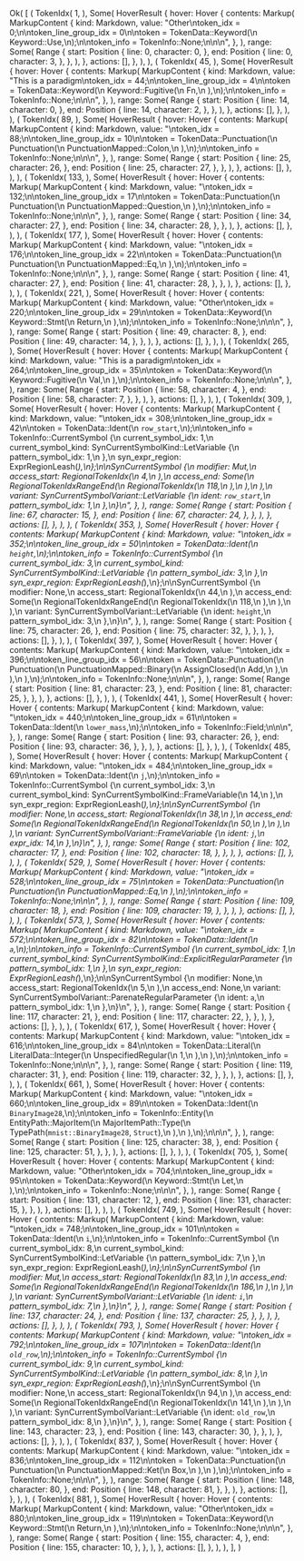 Ok(
    [
        (
            TokenIdx(
                1,
            ),
            Some(
                HoverResult {
                    hover: Hover {
                        contents: Markup(
                            MarkupContent {
                                kind: Markdown,
                                value: "Other\ntoken_idx = 0;\n\ntoken_line_group_idx = 0\n\ntoken = TokenData::Keyword(\n    Keyword::Use,\n);\n\ntoken_info = TokenInfo::None;\n\n\n",
                            },
                        ),
                        range: Some(
                            Range {
                                start: Position {
                                    line: 0,
                                    character: 0,
                                },
                                end: Position {
                                    line: 0,
                                    character: 3,
                                },
                            },
                        ),
                    },
                    actions: [],
                },
            ),
        ),
        (
            TokenIdx(
                45,
            ),
            Some(
                HoverResult {
                    hover: Hover {
                        contents: Markup(
                            MarkupContent {
                                kind: Markdown,
                                value: "This is a paradigm\ntoken_idx = 44;\n\ntoken_line_group_idx = 4\n\ntoken = TokenData::Keyword(\n    Keyword::Fugitive(\n        Fn,\n    ),\n);\n\ntoken_info = TokenInfo::None;\n\n\n",
                            },
                        ),
                        range: Some(
                            Range {
                                start: Position {
                                    line: 14,
                                    character: 0,
                                },
                                end: Position {
                                    line: 14,
                                    character: 2,
                                },
                            },
                        ),
                    },
                    actions: [],
                },
            ),
        ),
        (
            TokenIdx(
                89,
            ),
            Some(
                HoverResult {
                    hover: Hover {
                        contents: Markup(
                            MarkupContent {
                                kind: Markdown,
                                value: "\ntoken_idx = 88;\n\ntoken_line_group_idx = 10\n\ntoken = TokenData::Punctuation(\n    Punctuation(\n        PunctuationMapped::Colon,\n    ),\n);\n\ntoken_info = TokenInfo::None;\n\n\n",
                            },
                        ),
                        range: Some(
                            Range {
                                start: Position {
                                    line: 25,
                                    character: 26,
                                },
                                end: Position {
                                    line: 25,
                                    character: 27,
                                },
                            },
                        ),
                    },
                    actions: [],
                },
            ),
        ),
        (
            TokenIdx(
                133,
            ),
            Some(
                HoverResult {
                    hover: Hover {
                        contents: Markup(
                            MarkupContent {
                                kind: Markdown,
                                value: "\ntoken_idx = 132;\n\ntoken_line_group_idx = 17\n\ntoken = TokenData::Punctuation(\n    Punctuation(\n        PunctuationMapped::Question,\n    ),\n);\n\ntoken_info = TokenInfo::None;\n\n\n",
                            },
                        ),
                        range: Some(
                            Range {
                                start: Position {
                                    line: 34,
                                    character: 27,
                                },
                                end: Position {
                                    line: 34,
                                    character: 28,
                                },
                            },
                        ),
                    },
                    actions: [],
                },
            ),
        ),
        (
            TokenIdx(
                177,
            ),
            Some(
                HoverResult {
                    hover: Hover {
                        contents: Markup(
                            MarkupContent {
                                kind: Markdown,
                                value: "\ntoken_idx = 176;\n\ntoken_line_group_idx = 22\n\ntoken = TokenData::Punctuation(\n    Punctuation(\n        PunctuationMapped::Eq,\n    ),\n);\n\ntoken_info = TokenInfo::None;\n\n\n",
                            },
                        ),
                        range: Some(
                            Range {
                                start: Position {
                                    line: 41,
                                    character: 27,
                                },
                                end: Position {
                                    line: 41,
                                    character: 28,
                                },
                            },
                        ),
                    },
                    actions: [],
                },
            ),
        ),
        (
            TokenIdx(
                221,
            ),
            Some(
                HoverResult {
                    hover: Hover {
                        contents: Markup(
                            MarkupContent {
                                kind: Markdown,
                                value: "Other\ntoken_idx = 220;\n\ntoken_line_group_idx = 29\n\ntoken = TokenData::Keyword(\n    Keyword::Stmt(\n        Return,\n    ),\n);\n\ntoken_info = TokenInfo::None;\n\n\n",
                            },
                        ),
                        range: Some(
                            Range {
                                start: Position {
                                    line: 49,
                                    character: 8,
                                },
                                end: Position {
                                    line: 49,
                                    character: 14,
                                },
                            },
                        ),
                    },
                    actions: [],
                },
            ),
        ),
        (
            TokenIdx(
                265,
            ),
            Some(
                HoverResult {
                    hover: Hover {
                        contents: Markup(
                            MarkupContent {
                                kind: Markdown,
                                value: "This is a paradigm\ntoken_idx = 264;\n\ntoken_line_group_idx = 35\n\ntoken = TokenData::Keyword(\n    Keyword::Fugitive(\n        Val,\n    ),\n);\n\ntoken_info = TokenInfo::None;\n\n\n",
                            },
                        ),
                        range: Some(
                            Range {
                                start: Position {
                                    line: 58,
                                    character: 4,
                                },
                                end: Position {
                                    line: 58,
                                    character: 7,
                                },
                            },
                        ),
                    },
                    actions: [],
                },
            ),
        ),
        (
            TokenIdx(
                309,
            ),
            Some(
                HoverResult {
                    hover: Hover {
                        contents: Markup(
                            MarkupContent {
                                kind: Markdown,
                                value: "\ntoken_idx = 308;\n\ntoken_line_group_idx = 42\n\ntoken = TokenData::Ident(\n    `row_start`,\n);\n\ntoken_info = TokenInfo::CurrentSymbol {\n    current_symbol_idx: 1,\n    current_symbol_kind: SynCurrentSymbolKind::LetVariable {\n        pattern_symbol_idx: 1,\n    },\n    syn_expr_region: ExprRegionLeash(_),\n};\n\nSynCurrentSymbol {\n    modifier: Mut,\n    access_start: RegionalTokenIdx(\n        4,\n    ),\n    access_end: Some(\n        RegionalTokenIdxRangeEnd(\n            RegionalTokenIdx(\n                118,\n            ),\n        ),\n    ),\n    variant: SynCurrentSymbolVariant::LetVariable {\n        ident: `row_start`,\n        pattern_symbol_idx: 1,\n    },\n}\n",
                            },
                        ),
                        range: Some(
                            Range {
                                start: Position {
                                    line: 67,
                                    character: 15,
                                },
                                end: Position {
                                    line: 67,
                                    character: 24,
                                },
                            },
                        ),
                    },
                    actions: [],
                },
            ),
        ),
        (
            TokenIdx(
                353,
            ),
            Some(
                HoverResult {
                    hover: Hover {
                        contents: Markup(
                            MarkupContent {
                                kind: Markdown,
                                value: "\ntoken_idx = 352;\n\ntoken_line_group_idx = 50\n\ntoken = TokenData::Ident(\n    `height`,\n);\n\ntoken_info = TokenInfo::CurrentSymbol {\n    current_symbol_idx: 3,\n    current_symbol_kind: SynCurrentSymbolKind::LetVariable {\n        pattern_symbol_idx: 3,\n    },\n    syn_expr_region: ExprRegionLeash(_),\n};\n\nSynCurrentSymbol {\n    modifier: None,\n    access_start: RegionalTokenIdx(\n        44,\n    ),\n    access_end: Some(\n        RegionalTokenIdxRangeEnd(\n            RegionalTokenIdx(\n                118,\n            ),\n        ),\n    ),\n    variant: SynCurrentSymbolVariant::LetVariable {\n        ident: `height`,\n        pattern_symbol_idx: 3,\n    },\n}\n",
                            },
                        ),
                        range: Some(
                            Range {
                                start: Position {
                                    line: 75,
                                    character: 26,
                                },
                                end: Position {
                                    line: 75,
                                    character: 32,
                                },
                            },
                        ),
                    },
                    actions: [],
                },
            ),
        ),
        (
            TokenIdx(
                397,
            ),
            Some(
                HoverResult {
                    hover: Hover {
                        contents: Markup(
                            MarkupContent {
                                kind: Markdown,
                                value: "\ntoken_idx = 396;\n\ntoken_line_group_idx = 56\n\ntoken = TokenData::Punctuation(\n    Punctuation(\n        PunctuationMapped::Binary(\n            AssignClosed(\n                Add,\n            ),\n        ),\n    ),\n);\n\ntoken_info = TokenInfo::None;\n\n\n",
                            },
                        ),
                        range: Some(
                            Range {
                                start: Position {
                                    line: 81,
                                    character: 23,
                                },
                                end: Position {
                                    line: 81,
                                    character: 25,
                                },
                            },
                        ),
                    },
                    actions: [],
                },
            ),
        ),
        (
            TokenIdx(
                441,
            ),
            Some(
                HoverResult {
                    hover: Hover {
                        contents: Markup(
                            MarkupContent {
                                kind: Markdown,
                                value: "\ntoken_idx = 440;\n\ntoken_line_group_idx = 61\n\ntoken = TokenData::Ident(\n    `lower_mass`,\n);\n\ntoken_info = TokenInfo::Field;\n\n\n",
                            },
                        ),
                        range: Some(
                            Range {
                                start: Position {
                                    line: 93,
                                    character: 26,
                                },
                                end: Position {
                                    line: 93,
                                    character: 36,
                                },
                            },
                        ),
                    },
                    actions: [],
                },
            ),
        ),
        (
            TokenIdx(
                485,
            ),
            Some(
                HoverResult {
                    hover: Hover {
                        contents: Markup(
                            MarkupContent {
                                kind: Markdown,
                                value: "\ntoken_idx = 484;\n\ntoken_line_group_idx = 69\n\ntoken = TokenData::Ident(\n    `j`,\n);\n\ntoken_info = TokenInfo::CurrentSymbol {\n    current_symbol_idx: 3,\n    current_symbol_kind: SynCurrentSymbolKind::FrameVariable(\n        14,\n    ),\n    syn_expr_region: ExprRegionLeash(_),\n};\n\nSynCurrentSymbol {\n    modifier: None,\n    access_start: RegionalTokenIdx(\n        38,\n    ),\n    access_end: Some(\n        RegionalTokenIdxRangeEnd(\n            RegionalTokenIdx(\n                50,\n            ),\n        ),\n    ),\n    variant: SynCurrentSymbolVariant::FrameVariable {\n        ident: `j`,\n        expr_idx: 14,\n    },\n}\n",
                            },
                        ),
                        range: Some(
                            Range {
                                start: Position {
                                    line: 102,
                                    character: 17,
                                },
                                end: Position {
                                    line: 102,
                                    character: 18,
                                },
                            },
                        ),
                    },
                    actions: [],
                },
            ),
        ),
        (
            TokenIdx(
                529,
            ),
            Some(
                HoverResult {
                    hover: Hover {
                        contents: Markup(
                            MarkupContent {
                                kind: Markdown,
                                value: "\ntoken_idx = 528;\n\ntoken_line_group_idx = 75\n\ntoken = TokenData::Punctuation(\n    Punctuation(\n        PunctuationMapped::Eq,\n    ),\n);\n\ntoken_info = TokenInfo::None;\n\n\n",
                            },
                        ),
                        range: Some(
                            Range {
                                start: Position {
                                    line: 109,
                                    character: 18,
                                },
                                end: Position {
                                    line: 109,
                                    character: 19,
                                },
                            },
                        ),
                    },
                    actions: [],
                },
            ),
        ),
        (
            TokenIdx(
                573,
            ),
            Some(
                HoverResult {
                    hover: Hover {
                        contents: Markup(
                            MarkupContent {
                                kind: Markdown,
                                value: "\ntoken_idx = 572;\n\ntoken_line_group_idx = 82\n\ntoken = TokenData::Ident(\n    `a`,\n);\n\ntoken_info = TokenInfo::CurrentSymbol {\n    current_symbol_idx: 1,\n    current_symbol_kind: SynCurrentSymbolKind::ExplicitRegularParameter {\n        pattern_symbol_idx: 1,\n    },\n    syn_expr_region: ExprRegionLeash(_),\n};\n\nSynCurrentSymbol {\n    modifier: None,\n    access_start: RegionalTokenIdx(\n        5,\n    ),\n    access_end: None,\n    variant: SynCurrentSymbolVariant::ParenateRegularParameter {\n        ident: `a`,\n        pattern_symbol_idx: 1,\n    },\n}\n",
                            },
                        ),
                        range: Some(
                            Range {
                                start: Position {
                                    line: 117,
                                    character: 21,
                                },
                                end: Position {
                                    line: 117,
                                    character: 22,
                                },
                            },
                        ),
                    },
                    actions: [],
                },
            ),
        ),
        (
            TokenIdx(
                617,
            ),
            Some(
                HoverResult {
                    hover: Hover {
                        contents: Markup(
                            MarkupContent {
                                kind: Markdown,
                                value: "\ntoken_idx = 616;\n\ntoken_line_group_idx = 84\n\ntoken = TokenData::Literal(\n    LiteralData::Integer(\n        UnspecifiedRegular(\n            1,\n        ),\n    ),\n);\n\ntoken_info = TokenInfo::None;\n\n\n",
                            },
                        ),
                        range: Some(
                            Range {
                                start: Position {
                                    line: 119,
                                    character: 31,
                                },
                                end: Position {
                                    line: 119,
                                    character: 32,
                                },
                            },
                        ),
                    },
                    actions: [],
                },
            ),
        ),
        (
            TokenIdx(
                661,
            ),
            Some(
                HoverResult {
                    hover: Hover {
                        contents: Markup(
                            MarkupContent {
                                kind: Markdown,
                                value: "\ntoken_idx = 660;\n\ntoken_line_group_idx = 89\n\ntoken = TokenData::Ident(\n    `BinaryImage28`,\n);\n\ntoken_info = TokenInfo::Entity(\n    EntityPath::MajorItem(\n        MajorItemPath::Type(\n            TypePath(`mnist::BinaryImage28`, `Struct`),\n        ),\n    ),\n);\n\n\n",
                            },
                        ),
                        range: Some(
                            Range {
                                start: Position {
                                    line: 125,
                                    character: 38,
                                },
                                end: Position {
                                    line: 125,
                                    character: 51,
                                },
                            },
                        ),
                    },
                    actions: [],
                },
            ),
        ),
        (
            TokenIdx(
                705,
            ),
            Some(
                HoverResult {
                    hover: Hover {
                        contents: Markup(
                            MarkupContent {
                                kind: Markdown,
                                value: "Other\ntoken_idx = 704;\n\ntoken_line_group_idx = 95\n\ntoken = TokenData::Keyword(\n    Keyword::Stmt(\n        Let,\n    ),\n);\n\ntoken_info = TokenInfo::None;\n\n\n",
                            },
                        ),
                        range: Some(
                            Range {
                                start: Position {
                                    line: 131,
                                    character: 12,
                                },
                                end: Position {
                                    line: 131,
                                    character: 15,
                                },
                            },
                        ),
                    },
                    actions: [],
                },
            ),
        ),
        (
            TokenIdx(
                749,
            ),
            Some(
                HoverResult {
                    hover: Hover {
                        contents: Markup(
                            MarkupContent {
                                kind: Markdown,
                                value: "\ntoken_idx = 748;\n\ntoken_line_group_idx = 101\n\ntoken = TokenData::Ident(\n    `i`,\n);\n\ntoken_info = TokenInfo::CurrentSymbol {\n    current_symbol_idx: 8,\n    current_symbol_kind: SynCurrentSymbolKind::LetVariable {\n        pattern_symbol_idx: 7,\n    },\n    syn_expr_region: ExprRegionLeash(_),\n};\n\nSynCurrentSymbol {\n    modifier: Mut,\n    access_start: RegionalTokenIdx(\n        83,\n    ),\n    access_end: Some(\n        RegionalTokenIdxRangeEnd(\n            RegionalTokenIdx(\n                186,\n            ),\n        ),\n    ),\n    variant: SynCurrentSymbolVariant::LetVariable {\n        ident: `i`,\n        pattern_symbol_idx: 7,\n    },\n}\n",
                            },
                        ),
                        range: Some(
                            Range {
                                start: Position {
                                    line: 137,
                                    character: 24,
                                },
                                end: Position {
                                    line: 137,
                                    character: 25,
                                },
                            },
                        ),
                    },
                    actions: [],
                },
            ),
        ),
        (
            TokenIdx(
                793,
            ),
            Some(
                HoverResult {
                    hover: Hover {
                        contents: Markup(
                            MarkupContent {
                                kind: Markdown,
                                value: "\ntoken_idx = 792;\n\ntoken_line_group_idx = 107\n\ntoken = TokenData::Ident(\n    `old_row`,\n);\n\ntoken_info = TokenInfo::CurrentSymbol {\n    current_symbol_idx: 9,\n    current_symbol_kind: SynCurrentSymbolKind::LetVariable {\n        pattern_symbol_idx: 8,\n    },\n    syn_expr_region: ExprRegionLeash(_),\n};\n\nSynCurrentSymbol {\n    modifier: None,\n    access_start: RegionalTokenIdx(\n        94,\n    ),\n    access_end: Some(\n        RegionalTokenIdxRangeEnd(\n            RegionalTokenIdx(\n                141,\n            ),\n        ),\n    ),\n    variant: SynCurrentSymbolVariant::LetVariable {\n        ident: `old_row`,\n        pattern_symbol_idx: 8,\n    },\n}\n",
                            },
                        ),
                        range: Some(
                            Range {
                                start: Position {
                                    line: 143,
                                    character: 23,
                                },
                                end: Position {
                                    line: 143,
                                    character: 30,
                                },
                            },
                        ),
                    },
                    actions: [],
                },
            ),
        ),
        (
            TokenIdx(
                837,
            ),
            Some(
                HoverResult {
                    hover: Hover {
                        contents: Markup(
                            MarkupContent {
                                kind: Markdown,
                                value: "\ntoken_idx = 836;\n\ntoken_line_group_idx = 112\n\ntoken = TokenData::Punctuation(\n    Punctuation(\n        PunctuationMapped::Ket(\n            Box,\n        ),\n    ),\n);\n\ntoken_info = TokenInfo::None;\n\n\n",
                            },
                        ),
                        range: Some(
                            Range {
                                start: Position {
                                    line: 148,
                                    character: 80,
                                },
                                end: Position {
                                    line: 148,
                                    character: 81,
                                },
                            },
                        ),
                    },
                    actions: [],
                },
            ),
        ),
        (
            TokenIdx(
                881,
            ),
            Some(
                HoverResult {
                    hover: Hover {
                        contents: Markup(
                            MarkupContent {
                                kind: Markdown,
                                value: "Other\ntoken_idx = 880;\n\ntoken_line_group_idx = 119\n\ntoken = TokenData::Keyword(\n    Keyword::Stmt(\n        Return,\n    ),\n);\n\ntoken_info = TokenInfo::None;\n\n\n",
                            },
                        ),
                        range: Some(
                            Range {
                                start: Position {
                                    line: 155,
                                    character: 4,
                                },
                                end: Position {
                                    line: 155,
                                    character: 10,
                                },
                            },
                        ),
                    },
                    actions: [],
                },
            ),
        ),
    ],
)